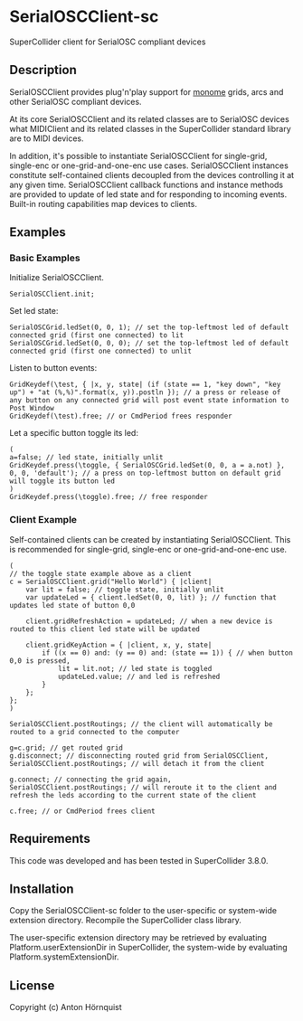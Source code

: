 # SerialOSCClient-sc

SuperCollider client for SerialOSC compliant devices

## Description

SerialOSCClient provides plug'n'play support for [monome](http://monome.org) grids, arcs and other SerialOSC compliant devices.

At its core SerialOSCClient and its related classes are to SerialOSC devices what MIDIClient and its related classes in the SuperCollider standard library are to MIDI devices.

In addition, it's possible to instantiate SerialOSCClient for single-grid, single-enc or one-grid-and-one-enc use cases. SerialOSCClient instances constitute self-contained clients decoupled from the devices controlling it at any given time. SerialOSCClient callback functions and instance methods are provided to update of led state and for responding to incoming events. Built-in routing capabilities map devices to clients.

## Examples

### Basic Examples

Initialize SerialOSCClient.

``` supercollider
SerialOSCClient.init;
```

Set led state:

``` supercollider
SerialOSCGrid.ledSet(0, 0, 1); // set the top-leftmost led of default connected grid (first one connected) to lit
SerialOSCGrid.ledSet(0, 0, 0); // set the top-leftmost led of default connected grid (first one connected) to unlit
```

Listen to button events:

``` supercollider
GridKeydef(\test, { |x, y, state| (if (state == 1, "key down", "key up") + "at (%,%)".format(x, y)).postln }); // a press or release of any button on any connected grid will post event state information to Post Window
GridKeydef(\test).free; // or CmdPeriod frees responder
```

Let a specific button toggle its led:

``` supercollider
(
a=false; // led state, initially unlit
GridKeydef.press(\toggle, { SerialOSCGrid.ledSet(0, 0, a = a.not) }, 0, 0, 'default'); // a press on top-leftmost button on default grid will toggle its button led
)
GridKeydef.press(\toggle).free; // free responder
```

### Client Example

Self-contained clients can be created by instantiating SerialOSCClient. This is recommended for single-grid, single-enc or one-grid-and-one-enc use.

``` supercollider
(
// the toggle state example above as a client
c = SerialOSCClient.grid("Hello World") { |client|
	var lit = false; // toggle state, initially unlit
	var updateLed = { client.ledSet(0, 0, lit) }; // function that updates led state of button 0,0

	client.gridRefreshAction = updateLed; // when a new device is routed to this client led state will be updated

	client.gridKeyAction = { |client, x, y, state|
        if ((x == 0) and: (y == 0) and: (state == 1)) { // when button 0,0 is pressed,
			lit = lit.not; // led state is toggled
			updateLed.value; // and led is refreshed
		}
	};
};
)

SerialOSCClient.postRoutings; // the client will automatically be routed to a grid connected to the computer

g=c.grid; // get routed grid
g.disconnect; // disconnecting routed grid from SerialOSCClient,
SerialOSCClient.postRoutings; // will detach it from the client

g.connect; // connecting the grid again,
SerialOSCClient.postRoutings; // will reroute it to the client and refresh the leds according to the current state of the client

c.free; // or CmdPeriod frees client
```

## Requirements

This code was developed and has been tested in SuperCollider 3.8.0.

## Installation

Copy the SerialOSCClient-sc folder to the user-specific or system-wide extension directory. Recompile the SuperCollider class library.

The user-specific extension directory may be retrieved by evaluating Platform.userExtensionDir in SuperCollider, the system-wide by evaluating Platform.systemExtensionDir.

## License

Copyright (c) Anton Hörnquist
